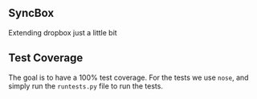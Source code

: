 ## SyncBox ##
Extending dropbox just a little bit

## Test Coverage ##
The goal is to have a 100% test coverage. For the tests we use `nose`, and simply run the `runtests.py` file to run the tests.